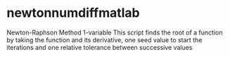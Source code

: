# newtonnumdiffmatlab
 Newton-Raphson Method 1-variable This script finds the root of a function by taking the function and its derivative, one seed value to start the iterations and one relative tolerance between successive values
